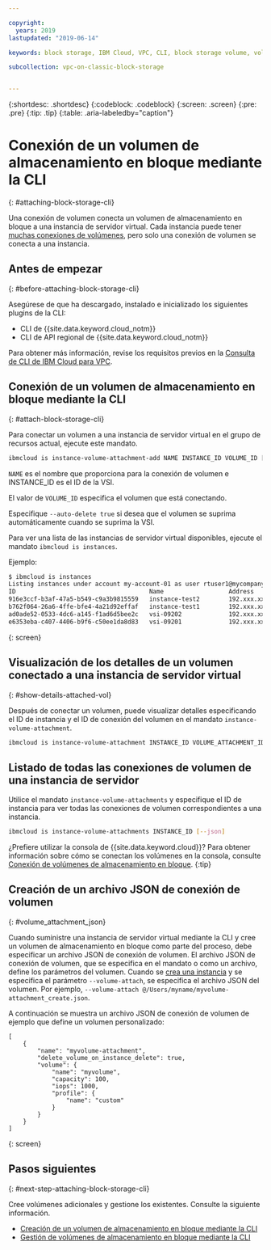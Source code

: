```yaml
---

copyright:
  years: 2019
lastupdated: "2019-06-14"

keywords: block storage, IBM Cloud, VPC, CLI, block storage volume, volume, volume attachment, virtual server instance, instance

subcollection: vpc-on-classic-block-storage


---
```


{:shortdesc: .shortdesc}
{:codeblock: .codeblock}
{:screen: .screen}
{:pre: .pre}
{:tip: .tip}
{:table: .aria-labeledby="caption"}


# Conexión de un volumen de almacenamiento en bloque mediante la CLI
{: #attaching-block-storage-cli}

Una conexión de volumen conecta un volumen de almacenamiento en bloque a una instancia de servidor virtual. Cada instancia puede tener [muchas conexiones de volúmenes](/docs/vpc-on-classic-block-storage?topic=vpc-on-classic-block-storage-attaching-block-storage#vol-attach-limits), pero solo una conexión de volumen se conecta a una instancia.

## Antes de empezar
{: #before-attaching-block-storage-cli}

Asegúrese de que ha descargado, instalado e inicializado los siguientes plugins de la CLI:

* CLI de {{site.data.keyword.cloud_notm}}
* CLI de API regional de {{site.data.keyword.cloud_notm}}

Para obtener más información, revise los requisitos previos en la [Consulta de CLI de IBM Cloud para VPC](/docs/vpc-infrastructure-cli-plugin?topic=vpc-infrastructure-cli-plugin-vpc-reference).

## Conexión de un volumen de almacenamiento en bloque mediante la CLI
{: #attach-block-storage-cli}

Para conectar un volumen a una instancia de servidor virtual en el grupo de recursos actual, ejecute este mandato.

```bash
ibmcloud is instance-volume-attachment-add NAME INSTANCE_ID VOLUME_ID [--auto-delete true | false] [--json]
```

`NAME` es el nombre que proporciona para la conexión de volumen e INSTANCE_ID es el ID de la VSI.

El valor de `VOLUME_ID` especifica el volumen que está conectando.

Especifique `--auto-delete true` si desea que el volumen se suprima automáticamente cuando se suprima la VSI.

Para ver una lista de las instancias de servidor virtual disponibles, ejecute el mandato `ibmcloud is instances`.

Ejemplo:

```bash
$ ibmcloud is instances
Listing instances under account my-account-01 as user rtuser1@mycompany.com...
ID                                     Name                  Address          Profile   Image                            Created        Status     VPC                               Zone         Resource Group
916e3ccf-b3af-47a5-b549-c9a3b9815559   instance-test2        192.xxx.xx.xx    -         ubuntu-16.04-amd64(7eb4e35b-.)   4 hours ago    running    function-test-vpc1(974e258e-.)    us-south-1   -
b762f064-26a6-4ffe-bfe4-4a21d92effaf   instance-test1        192.xxx.xx.x     -         ubuntu-16.04-amd64(7eb4e35b-.)   4 hours ago    running    function-test-vpc2(974e258e-.)    us-south-1   -
ad0ade52-0533-4dc6-a145-f1ad6d5bee2c   vsi-09202             192.xxx.xxx.xx   -         ubuntu-16.04-amd64(7eb4e35b-.)   5 hours ago    running    vpnaas-test1(2467b0fa-.)          us-south-1   -
e6353eba-c407-4406-b9f6-c50ee1da8d83   vsi-09201             192.xxx.xxx.xxx  -         ubuntu-16.04-amd64(7eb4e35b-.)   5 hours ago    running    vpnaas-test1(2467b0fa-.)          us-south-1   -

```
{: screen}

## Visualización de los detalles de un volumen conectado a una instancia de servidor virtual
{: #show-details-attached-vol}

Después de conectar un volumen, puede visualizar detalles especificando el ID de instancia y el ID de conexión del volumen en el mandato `instance-volume-attachment`.

```bash
ibmcloud is instance-volume-attachment INSTANCE_ID VOLUME_ATTACHMENT_ID [--json]
```

## Listado de todas las conexiones de volumen de una instancia de servidor

Utilice el mandato `instance-volume-attachments` y especifique el ID de instancia para ver todas las conexiones de volumen correspondientes a una instancia.

```bash
ibmcloud is instance-volume-attachments INSTANCE_ID [--json]
```

¿Prefiere utilizar la consola de {{site.data.keyword.cloud}}? Para obtener información sobre cómo se conectan los volúmenes en la consola, consulte [Conexión de volúmenes de almacenamiento en bloque](/docs/vpc-on-classic-block-storage?topic=vpc-on-classic-block-storage-attaching-block-storage).
{:tip}

## Creación de un archivo JSON de conexión de volumen
{: #volume_attachment_json}

Cuando suministre una instancia de servidor virtual mediante la CLI y cree un volumen de almacenamiento en bloque como parte del proceso, debe especificar un archivo JSON de conexión de volumen. El archivo JSON de conexión de volumen, que se especifica en el mandato o como un archivo, define los parámetros del volumen. Cuando se [crea una instancia](/docs/vpc-on-classic-vsi?topic=vpc-on-classic-vsi-creating-virtual-servers-cli) y se especifica el parámetro `--volume-attach`, se especifica el archivo JSON del volumen. Por ejemplo, `--volume-attach @/Users/myname/myvolume-attachment_create.json`.

A continuación se muestra un archivo JSON de conexión de volumen de ejemplo que define un volumen personalizado:

```
[
    {
        "name": "myvolume-attachment",
        "delete_volume_on_instance_delete": true,
        "volume": {
            "name": "myvolume",
            "capacity": 100,
            "iops": 1000,
            "profile": {
                "name": "custom"
            }
        }
    }
]
```
{: screen}

## Pasos siguientes
{: #next-step-attaching-block-storage-cli}

Cree volúmenes adicionales y gestione los existentes.  Consulte la siguiente información.

* [Creación de un volumen de almacenamiento en bloque mediante la CLI](/docs/vpc-on-classic-block-storage?topic=vpc-on-classic-block-storage-creating-block-storage-cli#create-vol-cli)
* [Gestión de volúmenes de almacenamiento en bloque mediante la CLI](/docs/vpc-on-classic-block-storage?topic=vpc-on-classic-block-storage-managing-block-storage-cli)
